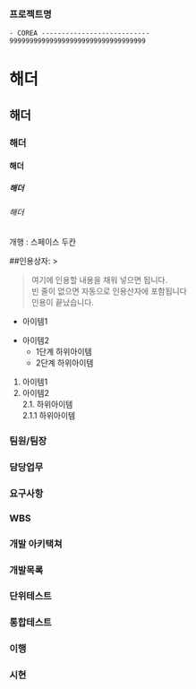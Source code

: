 ###	프로젝트명
    - COREA ---------------------------
    9999999999999999999999999999999999
   #   해더
   ##   해더
   ###   해더
   ####  해더
   #####   해더
   ######   해더
   
   개행 : 스페이스 두칸
 
 ##인용상자: >
 >여기에 인용할 내용을 채워 넣으면 됩니다.  
 빈 줄이 없으면 자동으로 인용산자에 포함됩니다  
 인용이 끝났습니다.  
 
 - 아이템1
 + 아이템2
   - 1단계 하위아이템
   + 2단계 하위아이템

 1. 아이템1
 2. 아이템2  
  2.1. 하위아이템  
  2.1.1 하위아이템
###	팀원/팀장

###	담당업무

###	요구사항

###	WBS

###	개발 아키택쳐

###	개발목록

###	단위테스트

###	통합테스트

###	이행

###	시현
